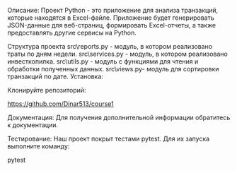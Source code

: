 Описание:
Проект Python - это приложение для анализа транзакций, которые находятся в Excel-файле.
Приложение будет генерировать JSON-данные для веб-страниц,
формировать Excel-отчеты, а также предоставлять другие сервисы на Python.

Структура проекта
src\reports.py - модуль, в котором реализовано траты по дням недели.
src\services.pу - модуль, в котором реализовано инвесткопилка.
src\utils.py - модуль с функциями для чтения и обработки полученных данных.
src\views.pу- модуль для сортировки транзакций по дате.
Установка:

Клонируйте репозиторий:

https://github.com/Dinar513/course1

Документация:
Для получения дополнительной информации обратитесь к документации.

Тестирование:
Наш проект покрыт тестами pytest. Для их запуска выполните команду:

pytest